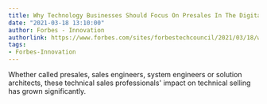 ```yaml
---
title: Why Technology Businesses Should Focus On Presales In The Digital Economy
date: "2021-03-18 13:10:00"
author: Forbes - Innovation
authorlink: https://www.forbes.com/sites/forbestechcouncil/2021/03/18/why-technology-businesses-should-focus-on-presales-in-the-digital-economy/
tags:
- Forbes-Innovation
---
```

Whether called presales, sales engineers, system engineers or solution architects, these technical sales professionals' impact on technical selling has grown significantly.